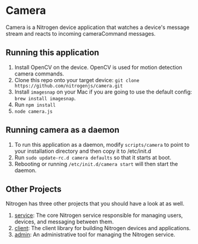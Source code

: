 # Camera 

Camera is a Nitrogen device application that watches a device's message stream and reacts to incoming cameraCommand messages.

## Running this application

1. Install OpenCV on the device.  OpenCV is used for motion detection camera commands.
2. Clone this repo onto your target device: `git clone https://github.com/nitrogenjs/camera.git`
3. Install `imagesnap` on your Mac if you are going to use the default config: `brew install imagesnap`.
3. Run `npm install` 
4. `node camera.js`

## Running camera as a daemon

1. To run this application as a daemon, modify `scripts/camera` to point to your installation directory and then copy it to /etc/init.d 
2. Run `sudo update-rc.d camera defaults` so that it starts at boot.
2. Rebooting or running `/etc/init.d/camera start` will then start the daemon. 

## Other Projects

Nitrogen has three other projects that you should have a look at as well.

1. [service](https://github.com/nitrogenjs/service): The core Nitrogen service responsible for managing users, devices, and messaging between them.
2. [client](https://github.com/nitrogenjs/client): The client library for building Nitrogen devices and applications.
3. [admin](https://github.com/nitrogenjs/admin): An administrative tool for managing the Nitrogen service.
